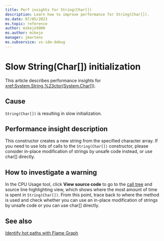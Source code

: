 ```yaml
---
title: Perf insights for String(Char[])
description: Learn how to improve performance for String(Char[]).
ms.date: 07/05/2023
ms.topic: reference
author: mikejo5000
ms.author: mikejo
manager: jmartens
ms.subservice: vs-ide-debug
---
```


# Slow String(Char[]) initialization

This article describes performance insights for <xref:System.String.%23ctor(System.Char[])>.

## Cause

`String(Char[])` is resulting in slow initialization.

## Performance insight description

This constructor creates a new string from the specified character array. If you need to use lots of calls to the `String(Char[])` constructor, please consider in-place modification of strings by unsafe code instead, or use char[] directly.

## How to investigate a warning

In the CPU Usage tool, click **View source code** to go to the [call tree](../profiling/cpu-usage.md#BKMK_Call_tree_structure) and source line highlighting view, which shows where the most amount of time is spent in `String(Char[])`. From this point, trace back to where the method is used and check whether you can use an in-place modification of strings by unsafe code or you can use char[] directly.

## See also

[Identify hot paths with Flame Graph](../profiling/flame-graph.md)
